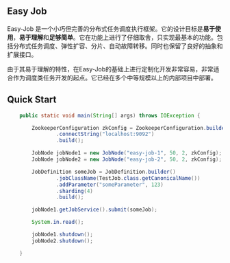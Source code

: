 ## Easy Job
Easy-Job 是一个小巧但完善的分布式任务调度执行框架。它的设计目标是**易于使用**，**易于理解**和**足够简单**。它在功能上进行了仔细取舍，只实现最基本的功能。包括分布式任务调度、弹性扩容、分片、自动故障转移。同时也保留了良好的抽象和扩展接口。

由于其易于理解的特性，在Easy-Job的基础上进行定制化开发非常容易，非常适合作为调度类任务开发的起点。它已经在多个中等规模以上的内部项目中部署。

## Quick Start
```java
    public static void main(String[] args) throws IOException {

        ZookeeperConfiguration zkConfig = ZookeeperConfiguration.builder()
                .connectString("localhost:9092")
                .build();

        JobNode jobNode1 = new JobNode("easy-job-1", 50, 2, zkConfig);
        JobNode jobNode2 = new JobNode("easy-job-2", 50, 2, zkConfig);

        JobDefinition someJob = JobDefinition.builder()
                .jobClassName(TestJob.class.getCanonicalName())
                .addParameter("someParameter", 123)
                .sharding(4)
                .build();

        jobNode1.getJobService().submit(someJob);

        System.in.read();

        jobNode1.shutdown();
        jobNode2.shutdown();

    }
```
